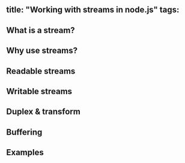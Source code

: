 title: "Working with streams in node.js"
tags:
---

## What is a stream?
## Why use streams?
## Readable streams
## Writable streams
## Duplex & transform
## Buffering
## Examples